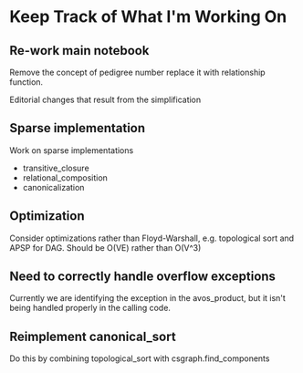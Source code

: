 # Keep Track of What I'm Working On

## Re-work main notebook
Remove the concept of pedigree number replace it with relationship function.

Editorial changes that result from the simplification

## Sparse implementation
Work on sparse implementations

* transitive_closure
* relational_composition
* canonicalization

## Optimization
Consider optimizations rather than Floyd-Warshall, e.g. topological sort and APSP for DAG. Should be O(VE) rather than O(V^3)

## Need to correctly handle overflow exceptions
Currently we are identifying the exception in the avos_product, but it isn't 
being handled properly in the calling code.

## Reimplement canonical_sort
Do this by combining topological_sort with csgraph.find_components